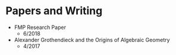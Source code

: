 # Papers and Writing

- FMP Research Paper
	- 6/2018
- Alexander Grothendieck and the Origins of Algebraic Geometry
	- 4/2017
